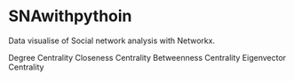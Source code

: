 # SNAwithpythoin

Data visualise of Social network analysis with Networkx.

Degree Centrality
Closeness Centrality
Betweenness Centrality
Eigenvector Centrality
